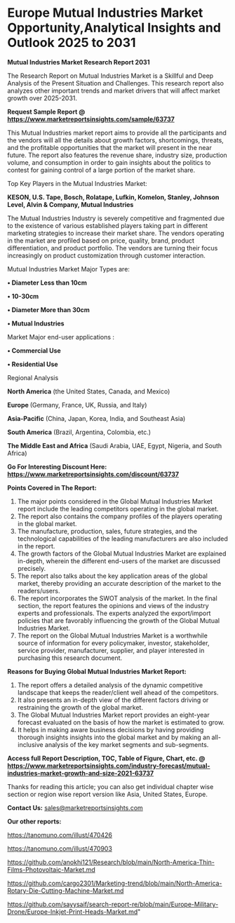 # Europe Mutual Industries Market Opportunity,Analytical Insights and Outlook 2025 to 2031

<strong>Mutual Industries Market Research Report 2031</strong>

The Research Report on Mutual Industries Market is a Skillful and Deep Analysis of the Present Situation and Challenges. This research report also analyzes other important trends and market drivers that will affect market growth over 2025-2031.

<strong>Request Sample Report @ <a href=https://www.marketreportsinsights.com/sample/63737>https://www.marketreportsinsights.com/sample/63737</a></strong>

This Mutual Industries market report aims to provide all the participants and the vendors will all the details about growth factors, shortcomings, threats, and the profitable opportunities that the market will present in the near future. The report also features the revenue share, industry size, production volume, and consumption in order to gain insights about the politics to contest for gaining control of a large portion of the market share.

Top Key Players in the Mutual Industries Market:

<strong>KESON, U.S. Tape, Bosch, Rolatape, Lufkin, Komelon, Stanley, Johnson Level, Alvin & Company, Mutual Industries</strong>

The Mutual Industries Industry is severely competitive and fragmented due to the existence of various established players taking part in different marketing strategies to increase their market share. The vendors operating in the market are profiled based on price, quality, brand, product differentiation, and product portfolio. The vendors are turning their focus increasingly on product customization through customer interaction.

Mutual Industries Market Major Types are:

<strong>• Diameter Less than 10cm

• 10-30cm

• Diameter More than 30cm

• Mutual Industries</strong>

Market Major end-user applications :

<strong>• Commercial Use

• Residential Use</strong>

Regional Analysis

</u><strong><b>North America</b></strong> (the United States, Canada, and Mexico)

<strong><b>Europe </b></strong>(Germany, France, UK, Russia, and Italy)

<strong><b>Asia-Pacific</b></strong> (China, Japan, Korea, India, and Southeast Asia)

<strong><b>South America</b></strong> (Brazil, Argentina, Colombia, etc.)

<strong><b>The Middle East and Africa</b></strong> (Saudi Arabia, UAE, Egypt, Nigeria, and South Africa)

<strong>Go For Interesting Discount Here: <a href=https://www.marketreportsinsights.com/discount/63737>https://www.marketreportsinsights.com/discount/63737</a></strong>

<strong>Points Covered in The Report:</strong>
<ol>
  <li>The major points considered in the Global Mutual Industries Market report include the leading competitors operating in the global market.</li>
  <li>The report also contains the company profiles of the players operating in the global market.</li>
  <li>The manufacture, production, sales, future strategies, and the technological capabilities of the leading manufacturers are also included in the report.</li>
  <li>The growth factors of the Global Mutual Industries Market are explained in-depth, wherein the different end-users of the market are discussed precisely.</li>
  <li>The report also talks about the key application areas of the global market, thereby providing an accurate description of the market to the readers/users.</li>
  <li>The report incorporates the SWOT analysis of the market. In the final section, the report features the opinions and views of the industry experts and professionals. The experts analyzed the export/import policies that are favorably influencing the growth of the Global Mutual Industries Market.</li>
  <li>The report on the Global Mutual Industries Market is a worthwhile source of information for every policymaker, investor, stakeholder, service provider, manufacturer, supplier, and player interested in purchasing this research document.</li>
</ol>
<strong>Reasons for Buying Global Mutual Industries Market Report:</strong>

<ol>
  <li>The report offers a detailed analysis of the dynamic competitive landscape that keeps the reader/client well ahead of the competitors.</li>
  <li>It also presents an in-depth view of the different factors driving or restraining the growth of the global market.</li>
  <li>The Global Mutual Industries Market report provides an eight-year forecast evaluated on the basis of how the market is estimated to grow.</li>
  <li>It helps in making aware business decisions by having providing thorough insights insights into the global market and by making an all-inclusive analysis of the key market segments and sub-segments.</li>
</ol>
<strong>Access full Report Description, TOC, Table of Figure, Chart, etc. @ <a href=https://www.marketreportsinsights.com/industry-forecast/mutual-industries-market-growth-and-size-2021-63737>https://www.marketreportsinsights.com/industry-forecast/mutual-industries-market-growth-and-size-2021-63737</a></strong>


Thanks for reading this article; you can also get individual chapter wise section or region wise report version like Asia, United States, Europe.

<strong>Contact Us:</strong>
sales@marketreportsinsights.com

<strong>Our other reports:</strong>

<a href=https://tanomuno.com/illust/470426>https://tanomuno.com/illust/470426</a>

<a href=https://tanomuno.com/illust/470903>https://tanomuno.com/illust/470903</a>

<a href=https://github.com/anokhi121/Research/blob/main/North-America-Thin-Films-Photovoltaic-Market.md>https://github.com/anokhi121/Research/blob/main/North-America-Thin-Films-Photovoltaic-Market.md</a>

<a href=https://github.com/cargo2301/Marketing-trend/blob/main/North-America-Rotary-Die-Cutting-Machine-Market.md>https://github.com/cargo2301/Marketing-trend/blob/main/North-America-Rotary-Die-Cutting-Machine-Market.md</a>

<a href=https://github.com/sayysaif/search-report-re/blob/main/Europe-Military-Drone/Europe-Inkjet-Print-Heads-Market.md>https://github.com/sayysaif/search-report-re/blob/main/Europe-Military-Drone/Europe-Inkjet-Print-Heads-Market.md</a>"

